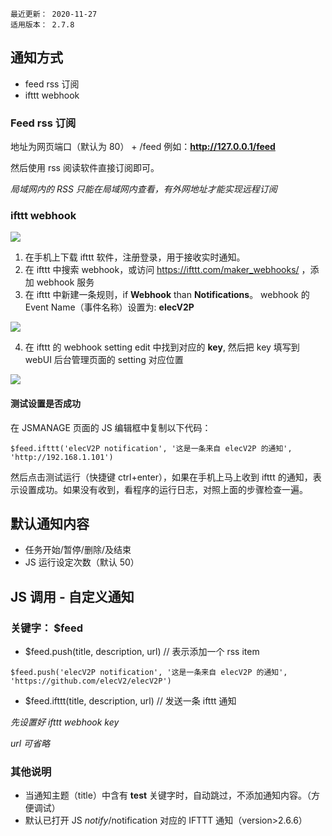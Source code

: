 ```
最近更新： 2020-11-27
适用版本： 2.7.8
```

## 通知方式

- feed rss 订阅
- ifttt webhook

### Feed rss 订阅

地址为网页端口（默认为 80） + /feed
例如：**http://127.0.0.1/feed**

然后使用 rss 阅读软件直接订阅即可。

*局域网内的 RSS 只能在局域网内查看，有外网地址才能实现远程订阅*

### ifttt webhook

![](https://raw.githubusercontent.com/elecV2/elecV2P-dei/master/docs/res/iftttnotify.png)

1. 在手机上下载 ifttt 软件，注册登录，用于接收实时通知。
2. 在 ifttt 中搜索 webhook，或访问 https://ifttt.com/maker_webhooks/ ，添加 webhook 服务
3. 在 ifttt 中新建一条规则，if **Webhook** than **Notifications**。 webhook 的 Event Name（事件名称）设置为: **elecV2P**

![](https://raw.githubusercontent.com/elecV2/elecV2P-dei/master/docs/res/setiftttm.jpg)

4. 在 ifttt 的 webhook setting edit 中找到对应的 **key**, 然后把 key 填写到 webUI 后台管理页面的 setting 对应位置

![](https://raw.githubusercontent.com/elecV2/elecV2P-dei/master/docs/res/setifttt.png)

#### 测试设置是否成功

在 JSMANAGE 页面的 JS 编辑框中复制以下代码：

``` JS
$feed.ifttt('elecV2P notification', '这是一条来自 elecV2P 的通知', 'http://192.168.1.101')
```

然后点击测试运行（快捷键 ctrl+enter），如果在手机上马上收到 ifttt 的通知，表示设置成功。如果没有收到，看程序的运行日志，对照上面的步骤检查一遍。

## 默认通知内容

- 任务开始/暂停/删除/及结束
- JS 运行设定次数（默认 50）

## JS 调用 - 自定义通知

### 关键字： $feed

- $feed.push(title, description, url)     // 表示添加一个 rss item

``` JS example
$feed.push('elecV2P notification', '这是一条来自 elecV2P 的通知', 'https://github.com/elecV2/elecV2P')
```

- $feed.ifttt(title, description, url)   // 发送一条 ifttt 通知

*先设置好 ifttt webhook key*

*url 可省略*

### 其他说明

- 当通知主题（title）中含有 **test** 关键字时，自动跳过，不添加通知内容。（方便调试）
- 默认已打开 JS $notify/$notification 对应的 IFTTT 通知（version>2.6.6）